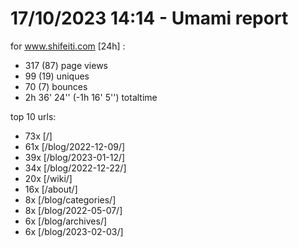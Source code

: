 # 17/10/2023 14:14 - Umami report
for www.shifeiti.com [24h] :

 - 317 (87) page views
 - 99 (19) uniques
 - 70 (7) bounces
 - 2h 36' 24'' (-1h 16' 5'') totaltime


top 10 urls:
 - 73x [/]
 - 61x [/blog/2022-12-09/]
 - 39x [/blog/2023-01-12/]
 - 34x [/blog/2022-12-22/]
 - 20x [/wiki/]
 - 16x [/about/]
 - 8x [/blog/categories/]
 - 8x [/blog/2022-05-07/]
 - 6x [/blog/archives/]
 - 6x [/blog/2023-02-03/]


